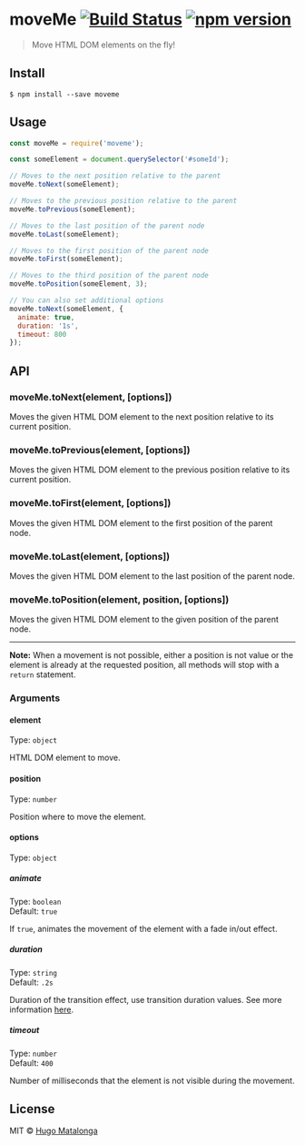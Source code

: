 # moveMe [![Build Status](https://travis-ci.org/sindresorhus/path-type.svg?branch=master)](https://travis-ci.org/hmatalonga/moveme) [![npm version](https://badge.fury.io/js/moveme.svg)](https://badge.fury.io/js/moveme)

> Move HTML DOM elements on the fly!

## Install

```
$ npm install --save moveme
```

## Usage

```js
const moveMe = require('moveme');

const someElement = document.querySelector('#someId');

// Moves to the next position relative to the parent
moveMe.toNext(someElement);

// Moves to the previous position relative to the parent
moveMe.toPrevious(someElement);

// Moves to the last position of the parent node
moveMe.toLast(someElement);

// Moves to the first position of the parent node
moveMe.toFirst(someElement);

// Moves to the third position of the parent node
moveMe.toPosition(someElement, 3);

// You can also set additional options
moveMe.toNext(someElement, {
  animate: true,
  duration: '1s',
  timeout: 800
});
```

## API

### moveMe.toNext(element, [options])

Moves the given HTML DOM element to the next position relative to its current position.

### moveMe.toPrevious(element, [options])

Moves the given HTML DOM element to the previous position relative to its current position.

### moveMe.toFirst(element, [options])

Moves the given HTML DOM element to the first position of the parent node.

### moveMe.toLast(element, [options])

Moves the given HTML DOM element to the last position of the parent node.

### moveMe.toPosition(element, position, [options])

Moves the given HTML DOM element to the given position of the parent node.

---
**Note:** When a movement is not possible, either a position is not value or the element is already at the requested position, all methods will stop with a `return` statement.

### Arguments

#### element

Type: `object`

HTML DOM element to move.

#### position

Type: `number`

Position where to move the element.

#### options

Type: `object`

##### animate

Type: `boolean`<br>
Default: `true`

If `true`, animates the movement of the element with a fade in/out effect.

##### duration

Type: `string`<br>
Default: `.2s`

Duration of the transition effect, use transition duration values. See more information [here](https://developer.mozilla.org/en-US/docs/Web/CSS/transition-duration).

##### timeout

Type: `number`<br>
Default: `400`

Number of milliseconds that the element is not visible during the movement.






## License

MIT © [Hugo Matalonga](http://hmatalonga.com)
